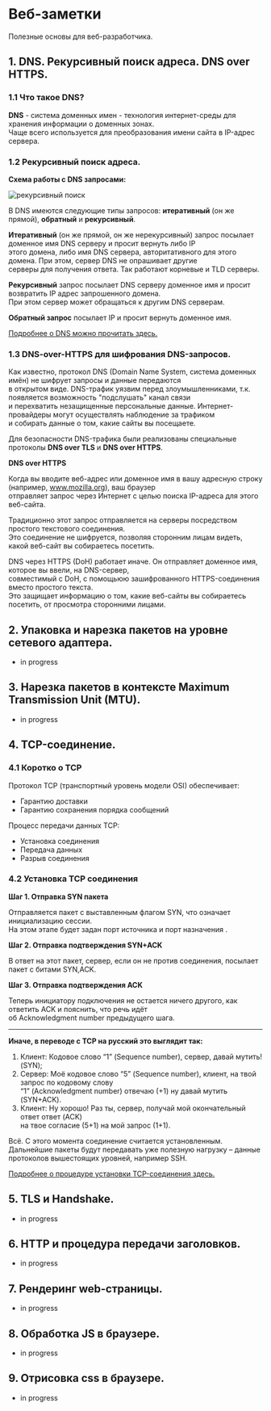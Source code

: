 # Веб-заметки

Полезные основы для веб-разработчика.

## 1. DNS. Рекурсивный поиск адреса. DNS over HTTPS.

### 1.1 Что такое DNS?

**DNS** - система доменных имен - технология интернет-среды для хранения информации о доменных зонах.<br>
Чаще всего используется для преобразования имени сайта в IP-адрес сервера.

### 1.2 Рекурсивный поиск адреса.

**Схема работы с DNS запросами:**

![рекурсивный поиск](https://habrastorage.org/getpro/habr/post_images/ef9/491/ddc/ef9491ddc02ccb5997011c3ce8d568f7.png)

В DNS имеются следующие типы запросов: **итеративный** (он же прямой), **обратный** и **рекурсивный**.

**Итеративный** (он же прямой, он же нерекурсивный) запрос посылает доменное имя DNS серверу и просит вернуть либо IP<br>
этого домена, либо имя DNS сервера, авторитативного для этого домена. При этом, сервер DNS не опрашивает другие<br>
серверы для получения ответа. Так работают корневые и TLD серверы.

**Рекурсивный** запрос посылает DNS серверу доменное имя и просит возвратить IP адрес запрошенного домена.<br>
При этом сервер может обращаться к другим DNS серверам.

**Обратный запрос** посылает IP  и просит вернуть доменное имя.

[Подробнее о DNS можно прочитать здесь.](https://habr.com/ru/post/137587/)

### 1.3 DNS-over-HTTPS для шифрования DNS-запросов.

Как известно, протокол DNS (Domain Name System, система доменных имён) не шифрует запросы  и данные передаются<br>
в открытом виде. DNS-трафик уязвим перед злоумышленниками, т.к. появляется возможность "подслушать" канал связи<br>
и перехватить незащищенные персональные данные. Интернет-провайдеры могут осуществлять наблюдение за трафиком<br>
и собирать данные о том, какие сайты вы посещаете.

Для безопасности DNS-трафика были реализованы специальные протоколы **DNS over TLS** и **DNS over HTTPS**.

**DNS over HTTPS**

Когда вы вводите веб-адрес или доменное имя в вашу адресную строку (например, www.mozilla.org), ваш браузер<br>
отправляет запрос через Интернет с целью поиска IP-адреса для этого веб-сайта.

Традиционно этот запрос отправляется на серверы посредством простого текстового соединения.<br>
Это соединение не шифруется, позволяя сторонним лицам видеть, какой веб-сайт вы собираетесь посетить.

DNS через HTTPS (DoH) работает иначе. Он отправляет доменное имя, которое вы ввели, на DNS-сервер,<br>
совместимый с DoH, с помощьюю зашифрованного HTTPS-соединения вместо простого текста.<br>
Это защищает информацию о том, какие веб-сайты вы собираетесь посетить, от просмотра сторонними лицами.

## 2. Упаковка и нарезка пакетов на уровне сетевого адаптера.

- in progress

## 3. Нарезка пакетов в контексте Maximum Transmission Unit (MTU).

- in progress

## 4. TCP-соединение.

### 4.1 Коротко о TCP

Протокол TCP (транспортный уровень модели OSI) обеспечивает:
- Гарантию доставки
- Гарантию сохранения порядка сообщений

Процесс передачи данных TCP:
- Установка соединения
- Передача данных
- Разрыв соединения

### 4.2 Установка TCP соединения

**Шаг 1. Отправка SYN пакета**

Отправляется пакет с выставленным флагом SYN, что означает инициализацию сессии.<br>
На этом этапе будет задан порт источника и порт назначения .

**Шаг 2. Отправка подтверждения SYN+ACK**

В ответ на этот пакет, сервер, если он не против соединения, посылает пакет с битами SYN,ACK.

**Шаг 3. Отправка подтверждения ACK**

Теперь инициатору подключения не остается ничего другого, как ответить ACK и пояснить, что речь идёт<br>
об Acknowledgment number предыдущего шага.

---

**Иначе, в переводе с TCP на русский это выглядит так:**

1. Клиент: Кодовое слово “1” (Sequence number), сервер, давай мутить! (SYN);<br>
2. Сервер: Моё кодовое слово “5” (Sequence number), клиент, на твой запрос по кодовому слову<br>
“1” (Acknowledgment number) отвечаю (+1) ну давай мутить (SYN+ACK).<br>
3. Клиент: Ну хорошо! Раз ты, сервер, получай мой окончательный ответ ответ (ACK)<br>
на твое согласие (5+1) на мой запрос (1+1).

Всё. С этого момента соединение считается установленным. Дальнейшие пакеты будут передавать уже полезную нагрузку – данные протоколов вышестоящих уровней, например SSH.

[Подробнее о процедуре установки TCP-соединения здесь.](https://yandex.ru/turbo?text=https%3A%2F%2Flitl-admin.ru%2Frabota-s-setyu%2Fustanovka-tcp-soedineniya.html)

## 5. TLS и Handshake.

- in progress

## 6. HTTP и процедура передачи заголовков.

- in progress

## 7. Рендеринг web-страницы.

- in progress

## 8. Обработка JS в браузере.

- in progress

## 9. Отрисовка сss в браузере.

- in progress
